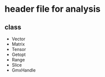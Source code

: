 # header file for analysis

## class

- Vector
- Matrix
- Tensor
- Getopt
- Range
- Slice
- GmxHandle
